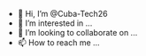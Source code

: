 - 👋 Hi, I’m @Cuba-Tech26
- 👀 I’m interested in ...
- 💞️ I’m looking to collaborate on ...
- 📫 How to reach me ...

<!---
Cuba-Tech26/Cuba-Tech26 is a ✨ special ✨ repository because its `README.md` (this file) appears on your GitHub profile.
You can click the Preview link to take a look at your changes.
--->
